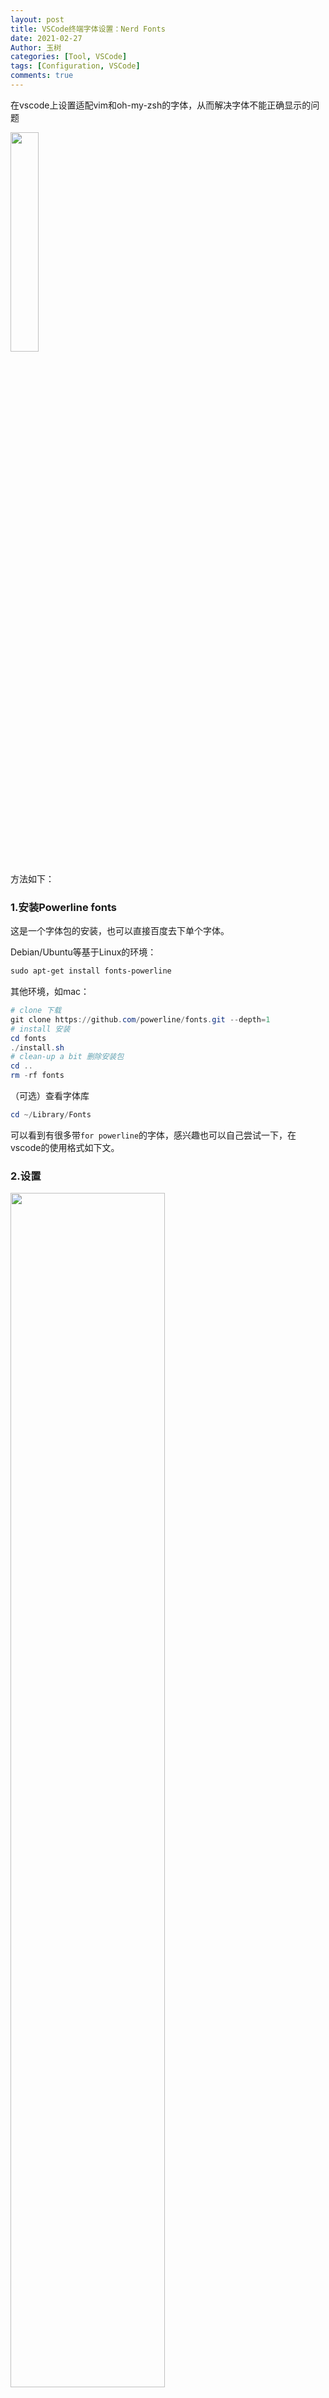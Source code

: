 ```yaml
---
layout: post
title: VSCode终端字体设置：Nerd Fonts
date: 2021-02-27
Author: 玉树
categories: [Tool, VSCode]
tags: [Configuration, VSCode]
comments: true
---
```

在vscode上设置适配vim和oh-my-zsh的字体，从而解决字体不能正确显示的问题

<img src="https://s2.loli.net/2022/02/26/buPTCkdM4SpVRqL.png" width="30%"/>

<!-- more -->

方法如下：

### 1.安装Powerline fonts

这是一个字体包的安装，也可以直接百度去下单个字体。

Debian/Ubuntu等基于Linux的环境：

```powershell
sudo apt-get install fonts-powerline
```

其他环境，如mac：

```powershell
# clone 下载
git clone https://github.com/powerline/fonts.git --depth=1
# install 安装
cd fonts
./install.sh
# clean-up a bit 删除安装包
cd ..
rm -rf fonts
```


（可选）查看字体库

```powershell
cd ~/Library/Fonts
```

可以看到有很多带`for powerline`的字体，感兴趣也可以自己尝试一下，在vscode的使用格式如下文。

### 2.设置

<img src="https://s2.loli.net/2022/02/26/FUSWY35znomyiEv.png" width="70%"/>

在设置栏中输入：

`DroidSansMono Nerd Font`





参考：

[VScode终端字体设置 - 简书 (jianshu.com)](https://www.jianshu.com/p/155314ee02e5)

[转载：Powerline fonts 字体安装 - 简书 (jianshu.com)](https://www.jianshu.com/p/d8330dfb7197)
